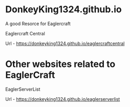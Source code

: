 # DonkeyKing1324.github.io

A good Resorce for Eaglercraft
 
  Eaglercraft Central
     
  Url - https://donkeyking1324.github.io/eaglercraftcentral

# Other websites related to EaglerCraft

  EaglerServerList
     
  Url - https://donkeyking1324.github.io/eaglerserverlist

